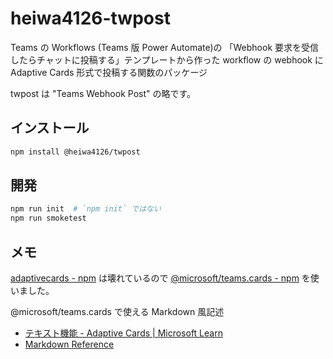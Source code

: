 # heiwa4126-twpost

Teams の Workflows (Teams 版 Power Automate)の
「Webhook 要求を受信したらチャットに投稿する」テンプレートから作った workflow の
webhook に
Adaptive Cards 形式で投稿する関数のパッケージ

twpost は "Teams Webhook Post" の略です。

## インストール

```sh
npm install @heiwa4126/twpost
```

## 開発

```sh
npm run init  # `npm init` ではない
npm run smoketest
```

## メモ

[adaptivecards - npm](https://www.npmjs.com/package/adaptivecards)
は壊れているので
[@microsoft/teams.cards - npm](https://www.npmjs.com/package/@microsoft/teams.cards)
を使いました。

@microsoft/teams.cards で使える Markdown 風記述

- [テキスト機能 - Adaptive Cards | Microsoft Learn](https://learn.microsoft.com/ja-jp/adaptive-cards/authoring-cards/text-features)
- [Markdown Reference](https://commonmark.org/help/)
